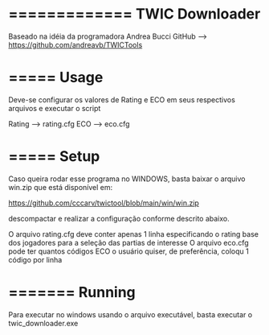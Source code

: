 =============
TWIC Downloader
=============

Baseado na idéia da programadora Andrea Bucci
GitHub --> https://github.com/andreavb/TWICTools

=====
Usage
=====

Deve-se configurar os valores de Rating e ECO em seus respectivos arquivos e executar o script

Rating --> rating.cfg
ECO --> eco.cfg

=====
Setup
=====

Caso queira rodar esse programa no WINDOWS, basta baixar o arquivo win.zip que está disponível em:

https://github.com/cccarv/twictool/blob/main/win/win.zip

descompactar e realizar a configuração conforme descrito abaixo.


O arquivo rating.cfg deve conter apenas 1 linha especificando o rating base dos jogadores para a seleção das partias de interesse
O arquivo eco.cfg pode ter quantos códigos ECO o usuário quiser, de preferência, coloqu 1 código por linha

=======
Running
=======

Para executar no windows usando o arquivo executável, basta executar o twic_downloader.exe